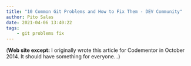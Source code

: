 ```yaml
---
title: "10 Common Git Problems and How to Fix Them - DEV Community"
author: Pito Salas
date: 2021-04-06 13:40:22
tags:
    - git problems fix
---
```


(**Web site except:** I originally wrote this article for Codementor in October 2014. It should have something for everyone...) 
